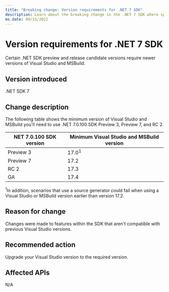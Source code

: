 ```yaml
---
title: "Breaking change: Version requirements for .NET 7 SDK"
description: Learn about the breaking change in the .NET 7 SDK where specific versions of Visual Studio and MSBuild are required.
ms.date: 09/15/2022
---
```

# Version requirements for .NET 7 SDK

Certain .NET SDK preview and release candidate versions require newer versions of Visual Studio and MSBuild.

## Version introduced

.NET SDK 7

## Change description

The following table shows the minimum version of Visual Studio and MSBuild you'll need to use .NET 7.0.100 SDK Preview 3, Preview 7, and RC 2.

| NET 7.0.100 SDK version | Minimum Visual Studio and MSBuild version |
|-------------------------|-------------------------------------------|
| Preview 3               | 17.0<sup>1</sup>                          |
| Preview 7               | 17.2                                      |
| RC 2                    | 17.3                                      |
| GA                      | 17.4                                      |

<sup>1</sup>In addition, scenarios that use a source generator could fail when using a Visual Studio or MSBuild version earlier than version 17.2.

## Reason for change

Changes were made to features within the SDK that aren't compatible with previous Visual Studio versions.

## Recommended action

Upgrade your Visual Studio version to the required version.

## Affected APIs

N/A
